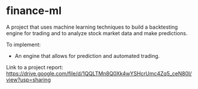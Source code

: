 # finance-ml
A project that uses machine learning techniques to build a backtesting engine for trading and to analyze stock market data and make predictions.

To implement:
* An engine that allows for prediction and automated trading.

Link to a project report:
https://drive.google.com/file/d/1QQLTMn8Q0Xk4wYSHcrUmc4Zq5_ceN80I/view?usp=sharing
